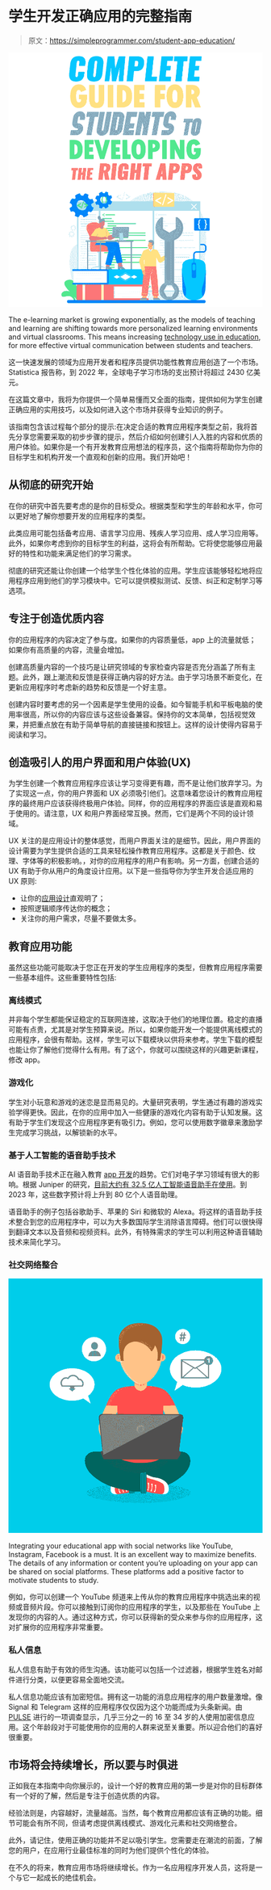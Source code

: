 # 学生开发正确应用的完整指南

> 原文：<https://simpleprogrammer.com/student-app-education/>

![](img/f620c1eeacde67dbbc19d128702631b8.png)

The e-learning market is growing exponentially, as the models of teaching and learning are shifting towards more personalized learning environments and virtual classrooms. This means increasing [technology use in education](https://www.amazon.com/Applications-Flow-Human-Development-Education-dp-9401778590/dp/9401778590/), for more effective virtual communication between students and teachers.

这一快速发展的领域为应用开发者和程序员提供功能性教育应用创造了一个市场。Statistica 报告称，到 2022 年，全球电子学习市场的支出预计将超过 2430 亿美元。

在这篇文章中，我将为你提供一个简单易懂而又全面的指南，提供如何为学生创建正确应用的实用技巧，以及如何进入这个市场并获得专业知识的例子。

该指南包含该过程每个部分的提示:在决定合适的教育应用程序类型之前，我将首先分享您需要采取的初步步骤的提示，然后介绍如何创建引人入胜的内容和优质的用户体验。如果你是一个有开发教育应用想法的程序员，这个指南将帮助你为你的目标学生和机构开发一个直观和创新的应用。我们开始吧！

## 从彻底的研究开始

在你的研究中首先要考虑的是你的目标受众。根据类型和学生的年龄和水平，你可以更好地了解你想要开发的应用程序的类型。

此类应用可能包括备考应用、语言学习应用、残疾人学习应用、成人学习应用等。此外，如果你考虑到你的目标学生的利益，这将会有所帮助。它将使您能够应用最好的特性和功能来满足他们的学习需求。

彻底的研究还能让你创建一个给学生个性化体验的应用。学生应该能够轻松地将应用程序应用到他们的学习模块中。它可以提供模拟测试、反馈、纠正和定制学习等选项。

## 专注于创造优质内容

你的应用程序的内容决定了参与度。如果你的内容质量低，app 上的流量就低；如果你有高质量的内容，流量会增加。

创建高质量内容的一个技巧是让研究领域的专家检查内容是否充分涵盖了所有主题。此外，跟上潮流和反馈是获得正确内容的好方法。由于学习场景不断变化，在更新应用程序时考虑新的趋势和反馈是一个好主意。

创建内容时要考虑的另一个因素是学生使用的设备。如今智能手机和平板电脑的使用率很高，所以你的内容应该与这些设备兼容。保持你的文本简单，包括视觉效果，并把重点放在有助于简单导航的直接链接和按钮上。这样的设计使得内容易于阅读和学习。

## 创造吸引人的用户界面和用户体验(UX)

为学生创建一个教育应用程序应该让学习变得更有趣，而不是让他们放弃学习。为了实现这一点，你的用户界面和 UX 必须吸引他们。这意味着您设计的教育应用程序的最终用户应该获得终极用户体验。同样，你的应用程序的界面应该是直观和易于使用的。请注意，UX 和用户界面经常互换。然而，它们是两个不同的设计领域。

UX 关注的是应用设计的整体感觉，而用户界面关注的是细节。因此，用户界面的设计需要为学生提供合适的工具来轻松操作教育应用程序。这都是关于颜色、纹理、字体等的积极影响。，对你的应用程序的用户有影响。另一方面，创建合适的 UX 有助于你从用户的角度设计应用。以下是一些指导你为学生开发合适应用的 UX 原则:

*   让你的[应用设计](https://www.amazon.com/How-Build-Billion-Dollar-Entrepreneurs-ebook/dp/B00J3C4RE6/)直观明了；
*   按照逻辑顺序传达你的概念；
*   关注你的用户需求，尽量不要做太多。

## 教育应用功能

虽然这些功能可能取决于您正在开发的学生应用程序的类型，但教育应用程序需要一些基本组件。这些重要特性包括:

### 离线模式

并非每个学生都能保证稳定的互联网连接，这取决于他们的地理位置。稳定的直播可能有点贵，尤其是对学生预算来说。所以，如果你能开发一个能提供离线模式的应用程序，会很有帮助。这样，学生可以下载模块以供将来参考。学生下载的模型也能让你了解他们觉得什么有用。有了这个，你就可以围绕这样的兴趣更新课程，修改 app。

### 游戏化

学生对小玩意和游戏的迷恋是显而易见的。大量研究表明，学生通过有趣的游戏实验学得更快。因此，在你的应用中加入一些健康的游戏化内容有助于认知发展。这有助于学生们发现这个应用程序更有吸引力。例如，您可以使用数字徽章来激励学生完成学习挑战，以解锁新的水平。

### 基于人工智能的语音助手技术

AI 语音助手技术正在融入教育 [app 开发](https://simpleprogrammer.com/beginners-guide-mobile-application-requirements/)的趋势。它们对电子学习领域有很大的影响。根据 Juniper 的研究，[目前大约有 32.5 亿人工智能语音助手在使用](https://www.juniperresearch.com/press/press-releases/digital-voice-assistants-in-use-to-triple)。到 2023 年，这些数字预计将上升到 80 亿个人语音助理。

语音助手的例子包括谷歌助手、苹果的 Siri 和微软的 Alexa。将这样的语音助手技术整合到您的应用程序中，可以为大多数国际学生消除语言障碍。他们可以很快得到翻译文本以及音频和视频资料。此外，有特殊需求的学生可以利用这种语音辅助技术来简化学习。

### 社交网络整合

![](img/f1169cdbd46941b7666b12b144c59ecf.png)

Integrating your educational app with social networks like YouTube, Instagram, Facebook is a must. It is an excellent way to maximize benefits. The details of any information or content you’re uploading on your app can be shared on social platforms. These platforms add a positive factor to motivate students to study.

例如，你可以创建一个 YouTube 频道来上传从你的教育应用程序中挑选出来的视频或音频片段。你可以接触到订阅你的应用程序的学生，以及那些在 YouTube 上发现你的内容的人。通过这种方式，你可以获得新的受众来参与你的应用程序，这对扩展你的应用程序非常重要。

### 私人信息

私人信息有助于有效的师生沟通。该功能可以包括一个过滤器，根据学生姓名对邮件进行分类，以便更容易全面地交流。

私人信息功能应该有加密短信。拥有这一功能的消息应用程序的用户数量激增。像 Signal 和 Telegram 这样的应用程序仅仅因为这个功能而成为头条新闻。由 [PULSE](https://www.ypulse.com/article/2021/01/26/gen-z-millennials-on-encrypted-messaging-apps-in-3-charts/) 进行的一项调查显示，几乎三分之一的 16 至 34 岁的人使用加密信息应用。这个年龄段对于可能使用你的应用的人群来说至关重要。所以迎合他们的喜好很重要。

## 市场将会持续增长，所以要与时俱进

正如我在本指南中向你展示的，设计一个好的教育应用的第一步是对你的目标群体有一个好的了解，然后是专注于创造优质的内容。

经验法则是，内容越好，流量越高。当然，每个教育应用都应该有正确的功能。细节可能会有所不同，但请考虑提供离线模式、游戏化元素和社交网络整合。

此外，请记住，使用正确的功能并不足以吸引学生。您需要走在潮流的前面，了解您的用户，在应用行业最佳标准的同时为他们提供个性化的体验。

在不久的将来，教育应用市场将继续增长。作为一名应用程序开发人员，这将是一个与它一起成长的绝佳机会。